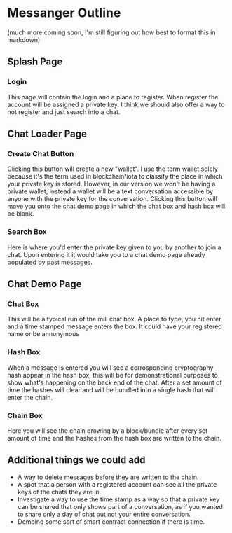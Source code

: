 # Messanger Outline

(much more coming soon, I'm still figuring out how best to format this in markdown)

## Splash Page
 ### Login
 This page will contain the login and a place to register. When register the account will be assigned a private key. I think we should    also offer a way to not register and just search into a chat.

## Chat Loader Page
   ### Create Chat Button
   Clicking this button will create a new "wallet". I use the term wallet solely because it's the term used in blockchain/iota to classify    the place in which your private key is stored. However, in our version we won't be having a private wallet, instead a wallet will be a    text conversation accessible by anyone with the private key for the conversation. Clicking this button will move you onto the chat demo    page in which the chat box and hash box will be blank.
   
   ### Search Box
   Here is where you'd enter the private key given to you by another to join a chat. Upon entering it it would take you to a chat demo        page already populated by past messages.

## Chat Demo Page
   ### Chat Box
   This will be a typical run of the mill chat box. A place to type, you hit enter and a time stamped message enters the box. It could        have your registered name or be annonymous 
   
   ### Hash Box
   When a message is entered you will see a corrosponding cryptography hash appear in the hash box, this will be for demonstrational          purposes to show what's happening on the back end of the chat. After a set amount of time the hashes will clear and will be bundled        into a   single hash that will enter the chain.
   
   ### Chain Box
   Here you will see the chain growing by a block/bundle after every set amount of time and the hashes from the hash box are written to      the chain.
   
## Additional things we could add
   - A way to delete messages before they are written to the chain.
   - A spot that a person with a registered account can see all the private keys of the chats they are in.
   - Investigate a way to use the time stamp as a way so that a private key can be shared that only shows part of a conversation, as if      you wanted to share only a day of chat but not your entire conversation. 
   - Demoing some sort of smart contract connection if there is time.

